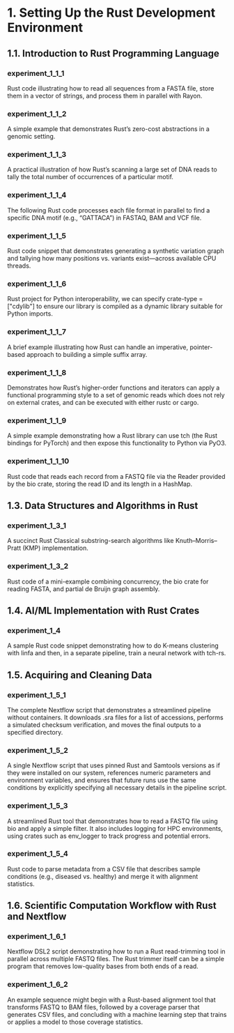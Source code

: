 # 1. Setting Up the Rust Development Environment

## 1.1. Introduction to Rust Programming Language

### experiment_1_1_1 
Rust code illustrating how to read all sequences from a FASTA file, store them in a vector of strings, and process them in parallel with Rayon.

### experiment_1_1_2 
A simple example that demonstrates Rust’s zero-cost abstractions in a genomic setting. 

### experiment_1_1_3 
A practical illustration of how Rust’s scanning a large set of DNA reads to tally the total number of occurrences of a particular motif.

### experiment_1_1_4 
The following Rust code processes each file format in parallel to find a specific DNA motif (e.g., “GATTACA”) in FASTAQ, BAM and VCF file.

### experiment_1_1_5 
Rust code snippet that demonstrates generating a synthetic variation graph and tallying how many positions vs. variants exist—across available CPU threads.

### experiment_1_1_6 
Rust project for Python interoperability, we can specify crate-type = ["cdylib"] to ensure our library is compiled as a dynamic library suitable for Python imports.

### experiment_1_1_7
A brief example illustrating how Rust can handle an imperative, pointer-based approach to building a simple suffix array.

### experiment_1_1_8
Demonstrates how Rust’s higher-order functions and iterators can apply a functional programming style to a set of genomic reads which does not rely on external crates, and can be executed with either rustc or cargo.

### experiment_1_1_9
A simple example demonstrating how a Rust library can use tch (the Rust bindings for PyTorch) and then expose this functionality to Python via PyO3.

### experiment_1_1_10
Rust code that reads each record from a FASTQ file via the Reader provided by the bio crate, storing the read ID and its length in a HashMap.

## 1.3. Data Structures and Algorithms in Rust

### experiment_1_3_1
A succinct Rust Classical substring-search algorithms like Knuth–Morris–Pratt (KMP) implementation.

### experiment_1_3_2
Rust code of a mini-example combining concurrency, the bio crate for reading FASTA, and partial de Bruijn graph assembly.

## 1.4. AI/ML Implementation with Rust Crates

### experiment_1_4
A sample Rust code snippet demonstrating how to do K-means clustering with linfa and then, in a separate pipeline, train a neural network with tch-rs.

## 1.5. Acquiring and Cleaning Data

### experiment_1_5_1
The complete Nextflow script that demonstrates a streamlined pipeline without containers. It downloads .sra files for a list of accessions, performs a simulated checksum verification, and moves the final outputs to a specified directory. 

### experiment_1_5_2
A single Nextflow script that uses pinned Rust and Samtools versions as if they were installed on our system, references numeric parameters and environment variables, and ensures that future runs use the same conditions by explicitly specifying all necessary details in the pipeline script.

### experiment_1_5_3
A streamlined Rust tool that demonstrates how to read a FASTQ file using bio and apply a simple filter. It also includes logging for HPC environments, using crates such as env_logger to track progress and potential errors. 

### experiment_1_5_4
Rust code to parse metadata from a CSV file that describes sample conditions (e.g., diseased vs. healthy) and merge it with alignment statistics. 

## 1.6. Scientific Computation Workflow with Rust and Nextflow

### experiment_1_6_1
Nextflow DSL2 script demonstrating how to run a Rust read-trimming tool in parallel across multiple FASTQ files. The Rust trimmer itself can be a simple program that removes low-quality bases from both ends of a read.

### experiment_1_6_2
An example sequence might begin with a Rust-based alignment tool that transforms FASTQ to BAM files, followed by a coverage parser that generates CSV files, and concluding with a machine learning step that trains or applies a model to those coverage statistics.
